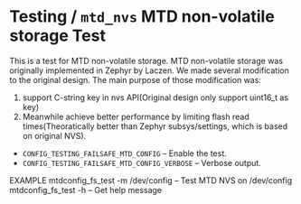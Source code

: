 # Testing / `mtd_nvs` MTD non-volatile storage Test

This is a test for MTD non-volatile storage. MTD non-volatile storage was originally
implemented in Zephyr by Laczen. We made several modification to the original design.
The main purpose of those modification was:
1. support C-string key in nvs API(Original design only support uint16_t as key)
2. Meanwhile achieve better performance by limiting flash read times(Theoratically
better than Zephyr subsys/settings, which is based on original NVS). 


- `CONFIG_TESTING_FAILSAFE_MTD_CONFIG` – Enable the test.
- `CONFIG_TESTING_FAILSAFE_MTD_CONFIG_VERBOSE` – Verbose output.

EXAMPLE
  mtdconfig_fs_test -m /dev/config  – Test MTD NVS on /dev/config
  mtdconfig_fs_test -h              – Get help message
